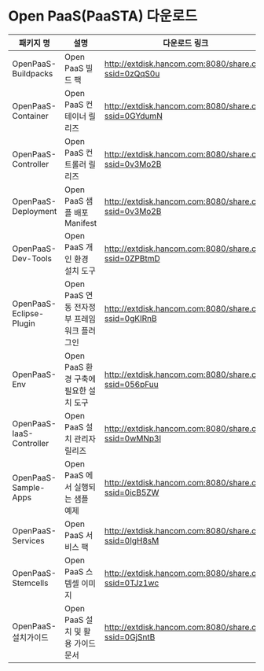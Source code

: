 # Open PaaS(PaaSTA) 다운로드

|패키지 명|설명 |다운로드 링크|
|---------|-------|--------------|
|OpenPaaS-Buildpacks|Open PaaS 빌드 팩|http://extdisk.hancom.com:8080/share.cgi?ssid=0zQqS0u |
|OpenPaaS-Container|Open PaaS 컨테이너 릴리즈|http://extdisk.hancom.com:8080/share.cgi?ssid=0GYdumN |
|OpenPaaS-Controller|Open PaaS 컨트롤러 릴리즈|http://extdisk.hancom.com:8080/share.cgi?ssid=0v3Mo2B |
|OpenPaaS-Deployment|Open PaaS 샘플 배포 Manifest|http://extdisk.hancom.com:8080/share.cgi?ssid=0v3Mo2B |
|OpenPaaS-Dev-Tools|Open PaaS 개인 환경 설치 도구|http://extdisk.hancom.com:8080/share.cgi?ssid=0ZPBtmD |
|OpenPaaS-Eclipse-Plugin|Open PaaS 연동 전자정부 프레임워크 플러그인|http://extdisk.hancom.com:8080/share.cgi?ssid=0gKIRnB |
|OpenPaaS-Env|Open PaaS 환경 구축에 필요한 설치 도구|http://extdisk.hancom.com:8080/share.cgi?ssid=056pFuu |
|OpenPaaS-IaaS-Controller|Open PaaS 설치 관리자 릴리즈|http://extdisk.hancom.com:8080/share.cgi?ssid=0wMNp3l |
|OpenPaaS-Sample-Apps|Open PaaS 에서 실행되는 샘플 예제 |http://extdisk.hancom.com:8080/share.cgi?ssid=0icB5ZW |
|OpenPaaS-Services|Open PaaS 서비스 팩|http://extdisk.hancom.com:8080/share.cgi?ssid=0IgH8sM |
|OpenPaaS-Stemcells|Open PaaS 스템셀 이미지|http://extdisk.hancom.com:8080/share.cgi?ssid=0TJz1wc |
|OpenPaaS-설치가이드|Open PaaS 설치 및 활용 가이드 문서|http://extdisk.hancom.com:8080/share.cgi?ssid=0GjSntB |

